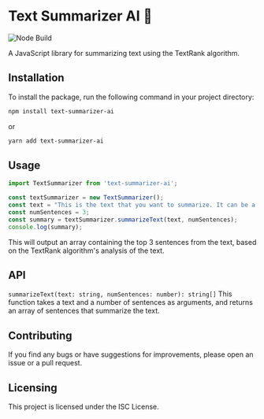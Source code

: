 # Text Summarizer AI :rocket:

![Node Build](https://github.com/LaurentiuGabriel/text-summarizer-ai/actions/workflows/node.js.yml/badge.svg)

A JavaScript library for summarizing text using the TextRank algorithm.

## Installation

To install the package, run the following command in your project directory:
```sh
npm install text-summarizer-ai
```
or
```sh
yarn add text-summarizer-ai
```
## Usage
```javascript
import TextSummarizer from 'text-summarizer-ai';

const textSummarizer = new TextSummarizer();
const text = "This is the text that you want to summarize. It can be a long article or a short paragraph. The function will take the text and condense it into a summary using the TextRank algorithm.";
const numSentences = 3;
const summary = textSummarizer.summarizeText(text, numSentences);
console.log(summary);
```

This will output an array containing the top 3 sentences from the text, based on the TextRank algorithm's analysis of the text.

## API
`summarizeText(text: string, numSentences: number): string[]`
This function takes a text and a number of sentences as arguments, and returns an array of sentences that summarize the text.

## Contributing
If you find any bugs or have suggestions for improvements, please open an issue or a pull request.

## Licensing
This project is licensed under the ISC License.


